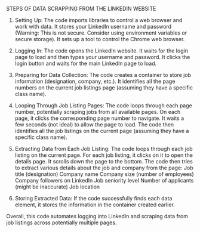 STEPS OF DATA SCRAPPING FROM THE LINKEDIN WEBSITE

1. Setting Up:
    The code imports libraries to control a web browser and work with data.
    It stores your LinkedIn username and password (Warning: This is not secure. Consider using environment variables or secure storage).
    It sets up a tool to control the Chrome web browser.

2. Logging In:
    The code opens the LinkedIn website.
    It waits for the login page to load and then types your username and password.
    It clicks the login button and waits for the main LinkedIn page to load.

3. Preparing for Data Collection:
    The code creates a container to store job information (designation, company, etc.).
    It identifies all the page numbers on the current job listings page (assuming they have a specific class name).

4. Looping Through Job Listing Pages:
    The code loops through each page number, potentially scraping jobs from all available pages.
    On each page, it clicks the corresponding page number to navigate.
    It waits a few seconds (not ideal) to allow the page to load.
    The code then identifies all the job listings on the current page (assuming they have a specific class name).

5. Extracting Data from Each Job Listing:
    The code loops through each job listing on the current page.
    For each job listing, it clicks on it to open the details page.
    It scrolls down the page to the bottom.
    The code then tries to extract various details about the job and company from the page:
    Job title (designation)
    Company name
    Company size (number of employees)
    Company followers on LinkedIn
    Job seniority level
    Number of applicants (might be inaccurate)
    Job location

6. Storing Extracted Data:
    If the code successfully finds each data element, it stores the information in the container created earlier.


Overall, this code automates logging into LinkedIn and scraping data from job listings across potentially multiple pages.
